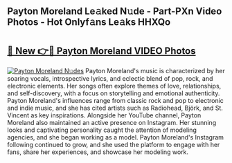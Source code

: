 ## Payton Moreland Le𝚊ked N𝚞de - Part-PXn Video Photos - Hot Onlyf𝚊ns Le𝚊ks HHXQo

# <h2><a href="http://ac23421.deff.icu/?id=Payton+Moreland">🔗 New 👉🔴 Payton Moreland VIDEO Photos</a></h2>

[![Payton Moreland N𝚞des](https://i.imgur.com/rIISA9y.gif)](http://ac23421.deff.icu/?id=Payton+Moreland)
Payton Moreland's music is characterized by her soaring vocals, introspective lyrics, and eclectic blend of pop, rock, and electronic elements. Her songs often explore themes of love, relationships, and self-discovery, with a focus on storytelling and emotional authenticity. Payton Moreland's influences range from classic rock and pop to electronic and indie music, and she has cited artists such as Radiohead, Björk, and St. Vincent as key inspirations. Alongside her YouTube channel, Payton Moreland also maintained an active presence on Instagram. Her stunning looks and captivating personality caught the attention of modeling agencies, and she began working as a model. Payton Moreland's Instagram following continued to grow, and she used the platform to engage with her fans, share her experiences, and showcase her modeling work.
